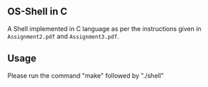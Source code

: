 ## OS-Shell in C
A Shell implemented in C language as per the instructions given in `Assignment2.pdf` and `Assignment3.pdf`. 

## Usage
Please run the command "make" followed by "./shell"
